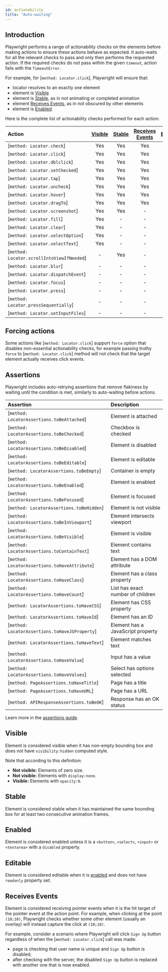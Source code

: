 ```yaml
---
id: actionability
title: "Auto-waiting"
---
```


## Introduction

Playwright performs a range of actionability checks on the elements before making actions to ensure these actions
behave as expected. It auto-waits for all the relevant checks to pass and only then performs the requested action. If the required checks do not pass within the given `timeout`, action fails with the `TimeoutError`.

For example, for [`method: Locator.click`], Playwright will ensure that:
- locator resolves to an exactly one element
- element is [Visible]
- element is [Stable], as in not animating or completed animation
- element [Receives Events], as in not obscured by other elements
- element is [Enabled]

Here is the complete list of actionability checks performed for each action:

| Action | [Visible] | [Stable] | [Receives Events] | [Enabled] | [Editable] |
| :- | :-: | :-: | :-: | :-: | :-: |
| [`method: Locator.check`] | Yes | Yes | Yes | Yes | - |
| [`method: Locator.click`] | Yes | Yes | Yes | Yes | - |
| [`method: Locator.dblclick`] | Yes | Yes | Yes | Yes | - |
| [`method: Locator.setChecked`] | Yes | Yes | Yes | Yes | - |
| [`method: Locator.tap`] | Yes | Yes | Yes | Yes | - |
| [`method: Locator.uncheck`] | Yes | Yes | Yes | Yes | - |
| [`method: Locator.hover`] | Yes | Yes | Yes | - | - |
| [`method: Locator.dragTo`] | Yes | Yes | Yes | - | - |
| [`method: Locator.screenshot`] | Yes | Yes | - | - | - |
| [`method: Locator.fill`] | Yes | - | - | Yes | Yes |
| [`method: Locator.clear`] | Yes | - | - | Yes | Yes |
| [`method: Locator.selectOption`] | Yes | - | - | Yes | - |
| [`method: Locator.selectText`] | Yes | - | - | - | - |
| [`method: Locator.scrollIntoViewIfNeeded`] | - | Yes | - | - | - |
| [`method: Locator.blur`] | - | - | - | - | - |
| [`method: Locator.dispatchEvent`] | - | - | - | - | - |
| [`method: Locator.focus`] | - | - | - | - | - |
| [`method: Locator.press`] | - | - | - | - | - |
| [`method: Locator.pressSequentially`] | - | - | - | - | - |
| [`method: Locator.setInputFiles`] | - | - | - | - | - |

## Forcing actions

Some actions like [`method: Locator.click`] support `force` option that disables non-essential actionability checks,
for example passing truthy `force` to [`method: Locator.click`] method will not check that the target element actually
receives click events.

## Assertions

Playwright includes auto-retrying assertions that remove flakiness by waiting until the condition is met, similarly to auto-waiting before actions.

| Assertion | Description |
| :- | :- |
| [`method: LocatorAssertions.toBeAttached`] | Element is attached |
| [`method: LocatorAssertions.toBeChecked`] | Checkbox is checked |
| [`method: LocatorAssertions.toBeDisabled`] | Element is disabled |
| [`method: LocatorAssertions.toBeEditable`] | Element is editable |
| [`method: LocatorAssertions.toBeEmpty`] | Container is empty |
| [`method: LocatorAssertions.toBeEnabled`] | Element is enabled |
| [`method: LocatorAssertions.toBeFocused`] | Element is focused |
| [`method: LocatorAssertions.toBeHidden`] | Element is not visible |
| [`method: LocatorAssertions.toBeInViewport`] | Element intersects viewport |
| [`method: LocatorAssertions.toBeVisible`] | Element is visible |
| [`method: LocatorAssertions.toContainText`] | Element contains text |
| [`method: LocatorAssertions.toHaveAttribute`] | Element has a DOM attribute |
| [`method: LocatorAssertions.toHaveClass`] | Element has a class property |
| [`method: LocatorAssertions.toHaveCount`] | List has exact number of children |
| [`method: LocatorAssertions.toHaveCSS`] | Element has CSS property |
| [`method: LocatorAssertions.toHaveId`] | Element has an ID |
| [`method: LocatorAssertions.toHaveJSProperty`] | Element has a JavaScript property |
| [`method: LocatorAssertions.toHaveText`] | Element matches text |
| [`method: LocatorAssertions.toHaveValue`] | Input has a value |
| [`method: LocatorAssertions.toHaveValues`] | Select has options selected |
| [`method: PageAssertions.toHaveTitle`] | Page has a title |
| [`method: PageAssertions.toHaveURL`] | Page has a URL |
| [`method: APIResponseAssertions.toBeOK`] | Response has an OK status |

Learn more in the [assertions guide](./test-assertions.md).

## Visible

Element is considered visible when it has non-empty bounding box and does not have `visibility:hidden` computed style.

Note that according to this definition:
* **Not visible:** Elements of zero size.
* **Not visible:** Elements with `display:none`.
* **Visible:** Elements with `opacity:0`.

## Stable

Element is considered stable when it has maintained the same bounding box for at least two consecutive animation frames.

## Enabled

Element is considered enabled unless it is a `<button>`, `<select>`, `<input>` or `<textarea>` with a `disabled` property.

## Editable

Element is considered editable when it is [enabled] and does not have `readonly` property set.

## Receives Events

Element is considered receiving pointer events when it is the hit target of the pointer event at the action point. For example, when clicking at the point `(10;10)`, Playwright checks whether some other element (usually an overlay) will instead capture the click at `(10;10)`.


For example, consider a scenario where Playwright will click `Sign Up` button regardless of when the [`method: Locator.click`] call was made:
- page is checking that user name is unique and `Sign Up` button is disabled;
- after checking with the server, the disabled `Sign Up` button is replaced with another one that is now enabled.

[Visible]: #visible "Visible"
[Stable]: #stable "Stable"
[Enabled]: #enabled "Enabled"
[Editable]: #editable "Editable"
[Receives Events]: #receives-events "Receives Events"
